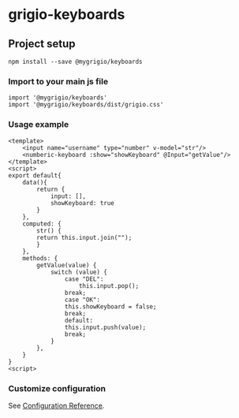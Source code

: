 # grigio-keyboards

## Project setup
```
npm install --save @mygrigio/keyboards
```

### Import to your main js file
```
import '@mygrigio/keyboards'
import '@mygrigio/keyboards/dist/grigio.css'
```

### Usage example
```
<template>
    <input name="username" type="number" v-model="str"/>
    <numberic-keyboard :show="showKeyboard" @Input="getValue"/>
</template>
<script>
export default{
    data(){
        return {
            input: [],
            showKeyboard: true
        }
    },
    computed: {
        str() {
        return this.input.join("");
        }
    },
    methods: {
        getValue(value) {
            switch (value) {
                case "DEL":
                    this.input.pop();
                break;
                case "OK":
                this.showKeyboard = false;
                break;
                default:
                this.input.push(value);
                break;
            }
        },
    }
}
<script>
```
### Customize configuration
See [Configuration Reference](https://cli.vuejs.org/config/).
